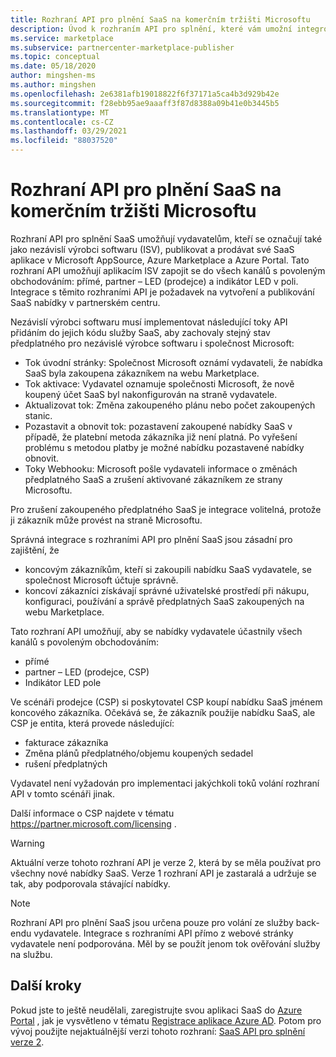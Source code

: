 ```yaml
---
title: Rozhraní API pro plnění SaaS na komerčním tržišti Microsoftu
description: Úvod k rozhraním API pro splnění, které vám umožní integrovat nabídky SaaS do Microsoft AppSource a Azure Marketplace.
ms.service: marketplace
ms.subservice: partnercenter-marketplace-publisher
ms.topic: conceptual
ms.date: 05/18/2020
author: mingshen-ms
ms.author: mingshen
ms.openlocfilehash: 2e6381afb19018822f6f37171a5ca4b3d929b42e
ms.sourcegitcommit: f28ebb95ae9aaaff3f87d8388a09b41e0b3445b5
ms.translationtype: MT
ms.contentlocale: cs-CZ
ms.lasthandoff: 03/29/2021
ms.locfileid: "88037520"
---
```

# <a name="saas-fulfillment-apis-in-the-microsoft-commercial-marketplace"></a>Rozhraní API pro plnění SaaS na komerčním tržišti Microsoftu

Rozhraní API pro splnění SaaS umožňují vydavatelům, kteří se označují také jako nezávislí výrobci softwaru (ISV), publikovat a prodávat své SaaS aplikace v Microsoft AppSource, Azure Marketplace a Azure Portal. Tato rozhraní API umožňují aplikacím ISV zapojit se do všech kanálů s povoleným obchodováním: přímé, partner – LED (prodejce) a indikátor LED v poli.  Integrace s těmito rozhraními API je požadavek na vytvoření a publikování SaaS nabídky v partnerském centru.

Nezávislí výrobci softwaru musí implementovat následující toky API přidáním do jejich kódu služby SaaS, aby zachovaly stejný stav předplatného pro nezávislé výrobce softwaru i společnost Microsoft:

* Tok úvodní stránky: Společnost Microsoft oznámí vydavateli, že nabídka SaaS byla zakoupena zákazníkem na webu Marketplace.
* Tok aktivace: Vydavatel oznamuje společnosti Microsoft, že nově koupený účet SaaS byl nakonfigurován na straně vydavatele.
* Aktualizovat tok: Změna zakoupeného plánu nebo počet zakoupených stanic.
* Pozastavit a obnovit tok: pozastavení zakoupené nabídky SaaS v případě, že platební metoda zákazníka již není platná. Po vyřešení problému s metodou platby je možné nabídku pozastavené nabídky obnovit.
* Toky Webhooku: Microsoft pošle vydavateli informace o změnách předplatného SaaS a zrušení aktivované zákazníkem ze strany Microsoftu.

Pro zrušení zakoupeného předplatného SaaS je integrace volitelná, protože ji zákazník může provést na straně Microsoftu.

Správná integrace s rozhraními API pro plnění SaaS jsou zásadní pro zajištění, že

* koncovým zákazníkům, kteří si zakoupili nabídku SaaS vydavatele, se společnost Microsoft účtuje správně.
* koncoví zákazníci získávají správné uživatelské prostředí při nákupu, konfiguraci, používání a správě předplatných SaaS zakoupených na webu Marketplace.

Tato rozhraní API umožňují, aby se nabídky vydavatele účastnily všech kanálů s povoleným obchodováním:

* přímé
* partner – LED (prodejce, CSP)
* Indikátor LED pole

Ve scénáři prodejce (CSP) si poskytovatel CSP koupí nabídku SaaS jménem koncového zákazníka. Očekává se, že zákazník použije nabídku SaaS, ale CSP je entita, která provede následující:

* fakturace zákazníka
* Změna plánů předplatného/objemu koupených sedadel
* rušení předplatných

Vydavatel není vyžadován pro implementaci jakýchkoli toků volání rozhraní API v tomto scénáři jinak.

Další informace o CSP najdete v tématu https://partner.microsoft.com/licensing .

>[!Warning]
>Aktuální verze tohoto rozhraní API je verze 2, která by se měla používat pro všechny nové nabídky SaaS. Verze 1 rozhraní API je zastaralá a udržuje se tak, aby podporovala stávající nabídky.

>[!Note]
>Rozhraní API pro plnění SaaS jsou určena pouze pro volání ze služby back-endu vydavatele. Integrace s rozhraními API přímo z webové stránky vydavatele není podporována. Měl by se použít jenom tok ověřování služby na službu.

## <a name="next-steps"></a>Další kroky

Pokud jste to ještě neudělali, zaregistrujte svou aplikaci SaaS do [Azure Portal](https://ms.portal.azure.com) , jak je vysvětleno v tématu [Registrace aplikace Azure AD](./pc-saas-registration.md).  Potom pro vývoj použijte nejaktuálnější verzi tohoto rozhraní: [SaaS API pro splnění verze 2](./pc-saas-fulfillment-api-v2.md).
